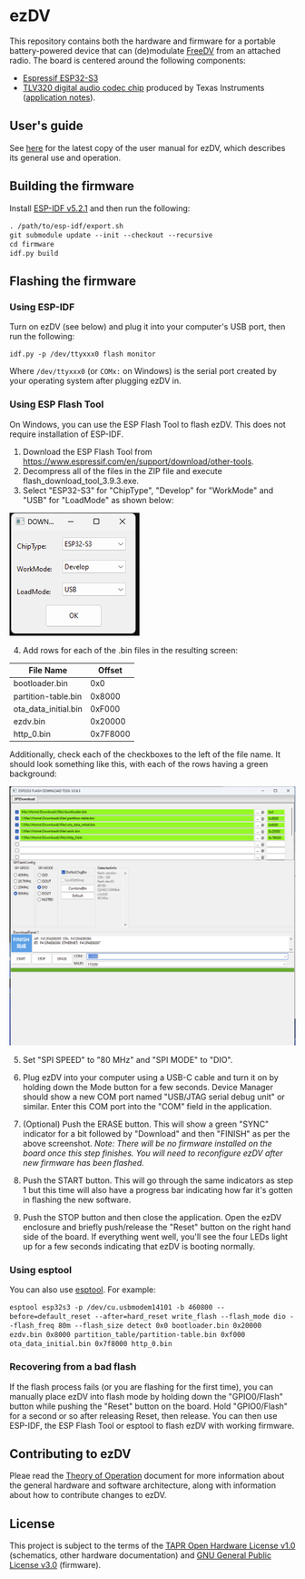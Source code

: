 # ezDV

This repository contains both the hardware and firmware for a portable battery-powered device that can
(de)modulate [FreeDV](https://freedv.org/) from an attached radio. The board is centered around the 
following components:

* [Espressif ESP32-S3](https://www.espressif.com/sites/default/files/documentation/esp32-s3_datasheet_en.pdf)
* [TLV320 digital audio codec chip](https://www.ti.com/cn/lit/ds/symlink/tlv320aic3254.pdf?ts=1651153824042) produced by Texas Instruments ([application notes](https://www.ti.com/lit/an/slaa408a/slaa408a.pdf?ts=1651208477772&ref_url=https%253A%252F%252Fwww.google.com%252F)).

## User's guide

See [here](https://tmiw.github.io/ezDV/) for the latest copy of the user manual for ezDV, which describes its
general use and operation.

## Building the firmware

Install [ESP-IDF v5.2.1](https://docs.espressif.com/projects/esp-idf/en/v5.2.1/esp32s3/get-started/index.html) and then run the following:

```
. /path/to/esp-idf/export.sh
git submodule update --init --checkout --recursive
cd firmware
idf.py build
```
## Flashing the firmware

### Using ESP-IDF

Turn on ezDV (see below) and plug it into your computer's USB port, then run the following:

```
idf.py -p /dev/ttyxxx0 flash monitor
```

Where `/dev/ttyxxx0` (or `COMx:` on Windows) is the serial port created by your operating system after plugging ezDV in.

### Using ESP Flash Tool

On Windows, you can use the ESP Flash Tool to flash ezDV. This does not require installation of ESP-IDF.

1. Download the ESP Flash Tool from https://www.espressif.com/en/support/download/other-tools.
2. Decompress all of the files in the ZIP file and execute flash\_download\_tool\_3.9.3.exe.
3. Select "ESP32-S3" for "ChipType", "Develop" for "WorkMode" and "USB" for "LoadMode" as shown below:

![ESP Flash Tool step 3](manual/images/ezDV_Flash_1.png)

4. Add rows for each of the .bin files in the resulting screen:

| File Name | Offset |
|---|---|
| bootloader.bin | 0x0 |
| partition-table.bin | 0x8000 |
| ota\_data\_initial.bin | 0xF000 |
| ezdv.bin | 0x20000 |
| http_0.bin | 0x7F8000 |

Additionally, check each of the checkboxes to the left of the file name. It should look something like this, with each of the rows having a green background:

![ESP Flash Tool step 4](manual/images/ezDV_Flash_2.png)

5. Set "SPI SPEED" to "80 MHz" and "SPI MODE" to "DIO".

6. Plug ezDV into your computer using a USB-C cable and turn it on by holding down the Mode button for a few seconds. Device Manager should show a new COM port named "USB/JTAG serial debug unit" or similar. Enter this COM port into the "COM" field in the application.

7. (Optional) Push the ERASE button. This will show a green "SYNC" indicator for a bit followed by "Download" and then "FINISH" as per the above screenshot. *Note: There will be no firmware installed on the board once this step finishes. You will need to reconfigure ezDV after new firmware has been flashed.*

8. Push the START button. This will go through the same indicators as step 1 but this time will also have a progress bar indicating how far it's gotten in flashing the new software. 

9. Push the STOP button and then close the application. Open the ezDV enclosure and briefly push/release the "Reset" button on the right hand side of the board. If everything went well, you'll see the four LEDs light up for a few seconds indicating that ezDV is booting normally.

### Using esptool

You can also use [esptool](https://github.com/espressif/esptool). For example:

```
esptool esp32s3 -p /dev/cu.usbmodem14101 -b 460800 --before=default_reset --after=hard_reset write_flash --flash_mode dio --flash_freq 80m --flash_size detect 0x0 bootloader.bin 0x20000 ezdv.bin 0x8000 partition_table/partition-table.bin 0xf000 ota_data_initial.bin 0x7f8000 http_0.bin
```

### Recovering from a bad flash

If the flash process fails (or you are flashing for the first time), you can manually place ezDV into flash mode by holding down the "GPIO0/Flash" button while pushing the "Reset" button on the board. Hold "GPIO0/Flash" for a second or so after releasing Reset, then release. You can then use ESP-IDF, the ESP Flash Tool or esptool to flash ezDV with working firmware.

## Contributing to ezDV

Pleae read the [Theory of Operation](https://github.com/tmiw/ezDV/blob/main/THEORY_OF_OPERATIONS.md) document for more information about the general hardware and software architecture, along with information about how to contribute changes to ezDV.

## License

This project is subject to the terms of the [TAPR Open Hardware License v1.0](https://tapr.org/the-tapr-open-hardware-license/) (schematics, 
other hardware documentation) and [GNU General Public License v3.0](https://www.gnu.org/licenses/gpl-3.0.en.html) (firmware).
